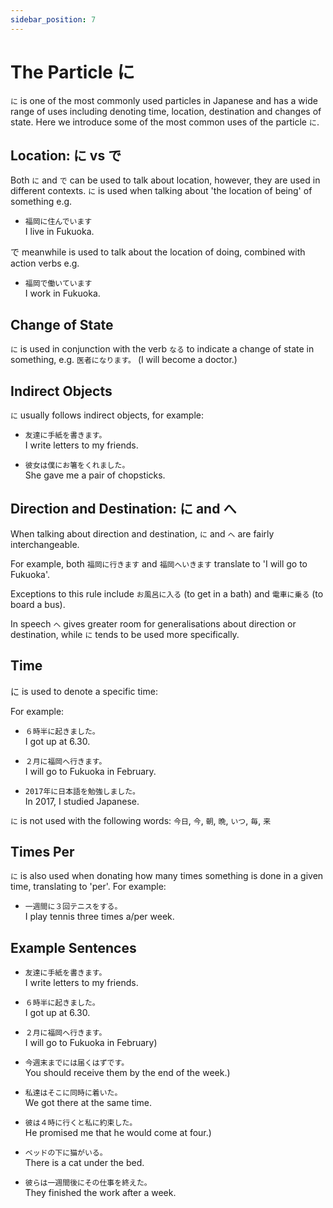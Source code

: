 ```yaml
---
sidebar_position: 7
---
```


# The Particle に

`に` is one of the most commonly used particles in Japanese and has a wide range of uses including denoting time, location, destination and changes of state. Here we introduce some of the most common uses of the particle `に`.

## Location: に vs で

Both `に` and `で` can be used to talk about location, however, they are used in different contexts. `に` is used when talking about 'the location of being' of something e.g.

- ``福岡に住んでいます``  
  I live in Fukuoka.

で meanwhile is used to talk about the location of doing, combined with action verbs e.g.

- ``福岡で働いています``  
  I work in Fukuoka.

## Change of State

`に` is used in conjunction with the verb `なる` to indicate a change of state in something, e.g. ``医者になります。`` (I will become a doctor.)

## Indirect Objects

`に` usually follows indirect objects, for example:

- ``友達に手紙を書きます。``  
  I write letters to my friends.

- ``彼女は僕にお箸をくれました。``  
  She gave me a pair of chopsticks.

## Direction and Destination: に and へ

When talking about direction and destination, `に` and `へ` are fairly interchangeable.

For example, both `福岡に行きます` and `福岡へいきます` translate to 'I will go to Fukuoka'.

Exceptions to this rule include `お風呂に入る` (to get in a bath) and `電車に乗る` (to board a bus).

In speech `へ` gives greater room for generalisations about direction or destination, while `に` tends to be used more specifically.

## Time

に is used to denote a specific time:

For example:

- ``６時半に起きました。``  
  I got up at 6.30.

- ``２月に福岡へ行きます。``  
  I will go to Fukuoka in February.

- ``2017年に日本語を勉強しました。``  
  In 2017, I studied Japanese.

`に` is not used with the following words: `今日`, `今`, `朝`, `晩`, `いつ`, `毎`, `来`

## Times Per

`に` is also used when donating how many times something is done in a given time, translating to 'per'. For example:

- ``一週間に３回テニスをする。``  
  I play tennis three times a/per week.

## Example Sentences

- ``友達に手紙を書きます。``  
  I write letters to my friends.

- ``６時半に起きました。``  
  I got up at 6.30.

- ``２月に福岡へ行きます。``  
 I will go to Fukuoka in February)

- ``今週末までには届くはずです。``  
  You should receive them by the end of the week.)

- ``私達はそこに同時に着いた。``  
  We got there at the same time.

- ``彼は４時に行くと私に約束した。``  
  He promised me that he would come at four.)

- ``ベッドの下に猫がいる。``  
  There is a cat under the bed.

- ``彼らは一週間後にその仕事を終えた。``  
  They finished the work after a week.
